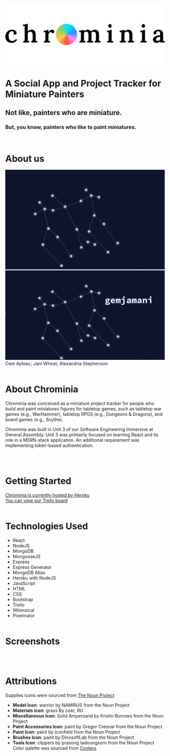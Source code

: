 ![chrominia](public/images/chrominialogodraft2black.png)
# A Social App and Project Tracker for Miniature Painters

## Not like, painters who are miniature.

### But, you know, painters who like to paint miniatures.
<br/>

# About us
![Gemjamani](public/images/gemjamani.png)
![Gemjamani](public/images/gemjamani2.png)
Cem Ayteac; Jam Wheat; Alexandria Stephenson
<br/><br/>
# About Chrominia
Chrominia was conceived as a miniature project tracker for people who build and paint miniatures figures for tabletop games, such as tabletop war games (e.g., WarHammer), tabletop RPGS (e.g., Dungeons & Dragons), and board games (e.g., Scythe). 

Chrominia was built in Unit 3 of our Software Engineering Immersive at General Assembly. Unit 3 was primarily focused on learning React and its role in a MERN-stack application. An additional requirement was implementing token-based authentication.

<br/><br/>
# Getting Started
[Chrominia is currently hosted by Heroku](https://chrominia.herokuapp.com/) <br />
[You can view our Trello board](https://trello.com/b/8wIUmzpN/chrominia)
<br/><br/>
# Technologies Used
* React
* NodeJS
* MongoDB
* MongooseJS
* Express
* Express Generator
* MongoDB Atlas
* Heroku with NodeJS
* JavaScript
* HTML
* CSS
* Bootstrap
* Trello
* Whimsical
* Pixelmator
<br/><br/>
# Screenshots
<br/><br/>
# Attributions
Supplies icons were sourced from [The Noun Project](https://thenounproject.com/)<br/>
- **Model Icon**: warrior by NAMIRUS from the Noun Project <br/>
- **Materials Icon**: grass By coer, RU <br/>
- **Miscellaneous Icon**: Solid Ampersand by Kristin Burrows from the Noun Project <br/>
- **Paint Accessories Icon**: paint by Gregor Cresnar from the Noun Project <br/>
- **Paint Icon**: paint by iconfield from the Noun Project <br/>
- **Brushes Icon**: paint by DinosoftLab from the Noun Project <br/>
- **Tools Icon**: clippers by prasong tadoungsorn from the Noun Project
Color palette was sourced from [Coolers](https://coolors.co/).